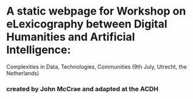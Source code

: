 # A static webpage for Workshop on eLexicography between Digital Humanities and Artificial Intelligence:
Complexities in Data, Technologies, Communities (9th July, Utrecht, the Netherlands)

### created by John McCrae and adapted at the ACDH